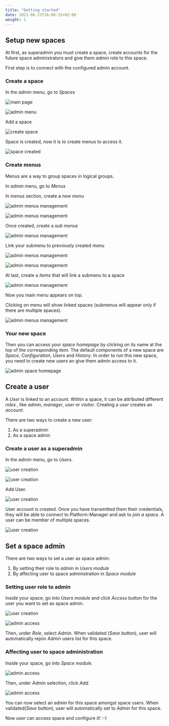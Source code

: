 ```yaml
---
title: "Getting started"
date: 2021-06-23T16:08:15+02:00
weight: 1
---
```

## Setup new spaces

At first, as superadmin you must create a space, create accounts for the future space administrators and give them *admin* role to this space.

First step is to connect with the configured admin account.

### Create a space

In the *admin* menu, go to *Spaces*

![main page](/install_1.png)

![admin menu](/install_2.png)

Add a space

![create space](/install_3.png)

Space is created, now it is to create menus to access it.

![space created](/install_4.png)

### Create menus

Menus are a way to group spaces in logical groups.

In *admin* menu, go to *Menus*

In *menus* section, create a *new menu*

![admin menus management](/install_5.png)

![admin menus management](/install_6.png)

Once created, create a *sub menus*

![admin menus management](/install_7.png)

Link your submenu to previously created menu

![admin menus management](/install_8.png)

![admin menus management](/install_9.png)

At last, create a *items* that will link a submenu to a space

![admin menus management](/install_10.png)

Now you main menu appears on top.

Clicking on menu will show linked spaces (submenus will appear only
if there are multiple spaces).

![admin menus management](/install_11.png)

### Your new space

Then you can access your *space homepage* by clicking on its name at the top of the corresponding *item*.
The default components of a new space are *Space*, *Configuration*, *Users* and *History*.
In order to run this new space, you need to create new users an give them admin access to it.

![admin space homepage](/install_12.png)

## Create a user

A *User* is linked to an account. Within a space, it can be attributed different *roles* , like *admin*, *manager*, *user* or *visitor*.
Creating a *user* creates an *account*.

There are two ways to create a new user:

1. As a superadmin
2. As a space admin

### Create a user as a superadmin

In the *admin* menu, go to *Users*.

![user creation](/create_user_1.png)

![user creation](/create_user_2.png)

Add User.

![user creation](/create_user_3.png)

User account is created.
Once you have transmitted them their credentials, they will be able to connect to Platform-Manager and ask to *join a space*.
A user can be member of multiple spaces.

![user creation](/create_user_4.png)

## Set a space admin

There are two ways to set a user as space admin:

1. By setting their role to *admin* in *Users module*
2. By affecting user to space administration in *Space module*

### Setting user role to admin

Inside your space, go into *Users module* and click *Access* button for the user you want to set as space admin.

![user creation](/create_user_9.png)

![admin access](/give_admin_access_1.png)

Then, under *Role*, select *Admin*.
When validated (*Save* button), user will automatically rejoin Admin users list for this space.

### Affecting user to space administration

Inside your space, go into *Space module*.

![admin access](/give_admin_access_2.png)

Then, under *Admin* selection, click *Add*.

![admin access](/give_admin_access_3.png)

You can now select an admin for this space amongst space users.
When validated(*Save* button), user will automatically set to *Admin* for this space.

Now user can access space and configure it! :-)
